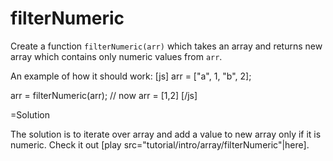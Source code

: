 
# filterNumeric 

Create a function `filterNumeric(arr)` which takes an array and returns new array which contains only numeric values from `arr`.

An example of how it should work:
[js]
arr = ["a", 1, "b", 2];

arr = filterNumeric(arr);
// now arr = [1,2]
[/js]

=Solution

The solution is to iterate over array and add a value to new array only if it is numeric. Check it out [play src="tutorial/intro/array/filterNumeric"|here].


